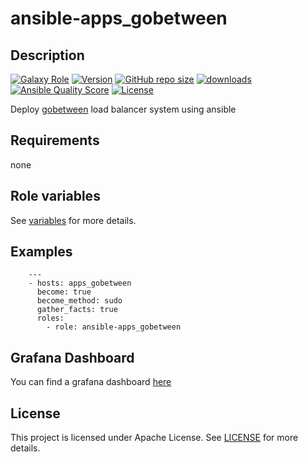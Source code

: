 # ansible-apps_gobetween

## Description

[![Galaxy Role](https://img.shields.io/badge/galaxy-apps_gobetween-purple?style=flat)](https://galaxy.ansible.com/lotusnoir/apps_gobetween)
[![Version](https://img.shields.io/github/release/lotusnoir/ansible-apps_gobetween.svg)](https://github.com/lotusnoir/ansible-apps_gobetween/releases/latest)
[![GitHub repo size](https://img.shields.io/github/repo-size/lotusnoir/ansible-apps_gobetween?color=orange&style=flat)](https://galaxy.ansible.com/lotusnoir/apps_gobetween)
[![downloads](https://img.shields.io/ansible/role/d/56090)](https://galaxy.ansible.com/lotusnoir/apps_gobetween)
[![Ansible Quality Score](https://img.shields.io/ansible/quality/56090)](https://galaxy.ansible.com/lotusnoir/apps_gobetween)
[![License](https://img.shields.io/badge/license-Apache--2.0-brightgreen?style=flat)](https://opensource.org/licenses/Apache-2.0)

Deploy [gobetween](https://github.com/yyyar/gobetween/releases) load balancer system using ansible

## Requirements

none

## Role variables

See [variables](/defaults/main.yml) for more details.

## Examples

        ---
        - hosts: apps_gobetween
          become: true
          become_method: sudo
          gather_facts: true
          roles:
            - role: ansible-apps_gobetween

## Grafana Dashboard

You can find a grafana dashboard [here](https://grafana.com/grafana/dashboards/13571)

## License

This project is licensed under Apache License. See [LICENSE](/LICENSE) for more details.

